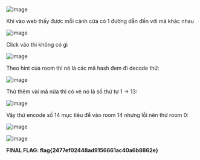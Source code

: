 ![image](https://github.com/vanniichan/TryHackMe/assets/112863484/cb5618c7-d1f5-49f6-bbee-d679b93916fa)

Khi vào web thấy được mỗi cánh cửa có 1 đường dẫn đến với mã khác nhau

![image](https://github.com/vanniichan/TryHackMe/assets/112863484/cfa1f747-8b9d-40f4-8cdd-6f4a7e5f3e11)

Click vào thì không có gì

![image](https://github.com/vanniichan/TryHackMe/assets/112863484/a1aba694-9e31-450e-a1a1-539fa13bdc90)

Theo hint của room thì nó là các mã hash đem đi decode thử:

![image](https://github.com/vanniichan/TryHackMe/assets/112863484/ea8ba2b2-a4b2-4e30-a8b9-837c3379ccef)

Thử thêm vài mã nữa thì có vẻ nó là số thứ tự 1 -> 13:

![image](https://github.com/vanniichan/TryHackMe/assets/112863484/b15161d4-7c4a-4933-bbdc-03a48aeb8596)

Vậy thử encode số 14 mục tiêu để vào room 14 nhưng lỗi nên thử room 0:

![image](https://github.com/vanniichan/TryHackMe/assets/112863484/94cf4fc9-2892-466e-86e4-6ac8e5ce29d2)

![image](https://github.com/vanniichan/TryHackMe/assets/112863484/896fb98c-a77e-4043-9739-b88cac69c8e2)

**FINAL FLAG: flag{2477ef02448ad9156661ac40a6b8862e}**
